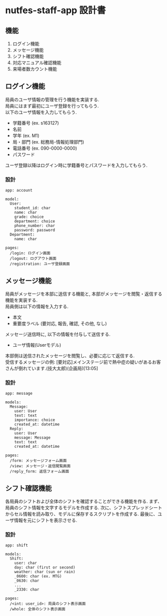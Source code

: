 # nutfes-staff-app 設計書

## 機能
1. ログイン機能
2. メッセージ機能
3. シフト確認機能
4. 対応マニュアル確認機能
5. 来場者数カウント機能

## ログイン機能
局員のユーザ情報の管理を行う機能を実装する.  
局員にはまず最初にユーザ登録を行ってもらう.  
以下のユーザ情報を入力してもらう.

- 学籍番号 (ex. s163127)
- 名前
- 学年 (ex. M1)
- 局・部門 (ex. 総務局-情報処理部門)
- 電話番号 (ex. 090-0000-0000)
- パスワード

ユーザ登録以降はログイン時に学籍番号とパスワードを入力してもらう.

### 設計

```
app: account

model: 
  User:
    student_id: char
    name: char
    grade: choice
    department: choice
    phone_number: char
    password: password
  Department:
    name: char

pages:
  /login: ログイン画面
  /logout: ログアウト画面
  /registration: ユーザ登録画面
```

## メッセージ機能
局員がメッセージを本部に送信する機能と, 本部がメッセージを閲覧・返信する機能を実装する.  
局員側は以下の情報を入力する.

- 本文
- 重要度ラベル (要対応, 報告, 確認, その他, なし)

メッセージ送信時に, 以下の情報を付与して送信する.

- ユーザ情報(Userモデル)

本部側は送信されたメッセージを閲覧し、必要に応じて返信する.  
受信するメッセージの例: \[要対応\]メインステージ前で熱中症の疑いがあるお客さんが倒れています.(技大太郎)(企画局)\[13:05\]

### 設計

```
app: message

models:
  Message:
    user: User
    text: text
    importance: choice
    created_at: datetime
  Reply:
    user: User
    message: Message
    text: text
    created_at: datetime

pages:
  /form: メッセージフォーム画面
  /view: メッセージ・返信閲覧画面
  /reply_form: 返信フォーム画面
```


## シフト確認機能
各局員のシフトおよび全体のシフトを確認することができる機能を作る.
まず、局員のシフト情報を文字するモデルを作成する.
次に、シフトスプレッドシートからセル情報を読み取り、モデルに保存するスクリプトを作成する.
最後に、ユーザ情報を元にシフトを表示させる.

### 設計

```
app: shift

models:
  Shift:
    user: char
    day: char (first or second)
    weather: char (sun or rain)
    _0600: char (ex. MTG)
    _0630: char
    ...
    _2330: char
    
pages:
  /<int: user_id>: 局員のシフト表示画面
  /whole: 全体のシフト表示画面
```

